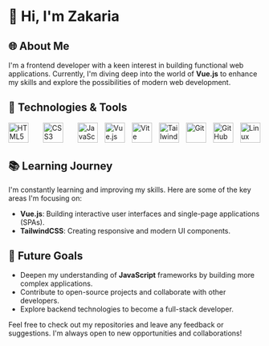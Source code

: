 # 👋 Hi, I'm Zakaria

## 🌐 About Me

I'm a frontend developer with a keen interest in building functional web applications. Currently, I'm diving deep into the world of **Vue.js** to enhance my skills and explore the possibilities of modern web development.

## 🔧 Technologies & Tools

<p align="left">
  <img src="https://cdn.jsdelivr.net/gh/devicons/devicon@latest/icons/html5/html5-original.svg" alt="HTML5" width="40" height="40" style="padding-right:25px;"/>
  <img src="https://cdn.jsdelivr.net/gh/devicons/devicon@latest/icons/css3/css3-original.svg" alt="CSS3" width="40" height="40" style="padding-right:25px;"/>
  <img src="https://cdn.jsdelivr.net/gh/devicons/devicon@latest/icons/javascript/javascript-original.svg" alt="JavaScript" width="40" height="40" style="padding-right:10px;"/>
  <img src="https://cdn.jsdelivr.net/gh/devicons/devicon@latest/icons/vuejs/vuejs-original.svg" alt="Vue.js" width="40" height="40" style="padding-right:10px;"/>
  <img src="https://cdn.jsdelivr.net/gh/devicons/devicon@latest/icons/vitejs/vitejs-original.svg" alt="Vite" width="40" height="40" style="padding-right:10px;"/>
  <img src="https://cdn.jsdelivr.net/gh/devicons/devicon@latest/icons/tailwindcss/tailwindcss-original.svg" alt="TailwindCSS" width="40" height="40" style="padding-right:10px;"/>
  <img src="https://cdn.jsdelivr.net/gh/devicons/devicon@latest/icons/git/git-original.svg" alt="Git" width="40" height="40" style="padding-right:10px;"/>
  <img src="https://cdn.jsdelivr.net/gh/devicons/devicon@latest/icons/github/github-original.svg" alt="GitHub" width="40" height="40" style="padding-right:10px;"/>
  <img src="https://cdn.jsdelivr.net/gh/devicons/devicon@latest/icons/linux/linux-original.svg" alt="Linux" width="40" height="40"/>
</p>

## 📚 Learning Journey

I'm constantly learning and improving my skills. Here are some of the key areas I'm focusing on:

- **Vue.js**: Building interactive user interfaces and single-page applications (SPAs).
- **TailwindCSS**: Creating responsive and modern UI components.

## 🚀 Future Goals

- Deepen my understanding of **JavaScript** frameworks by building more complex applications.
- Contribute to open-source projects and collaborate with other developers.
- Explore backend technologies to become a full-stack developer.

Feel free to check out my repositories and leave any feedback or suggestions. I'm always open to new opportunities and collaborations!
